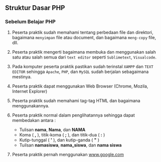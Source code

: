 ## Struktur Dasar PHP

### Sebelum Belajar PHP
1. Peserta praktik sudah memahami tentang perbedaan file dan direktori, bagaimana `menyimpan` file atau document, dan bagaimana `meng-copy` file, dll.
2. Peserta praktik mengerti bagaimana membuka dan menggunakan salah satu atau salah semua dari `text editor` seperti `Sublimetext`, `Visualcode`.
3. Pada komputer peserta praktik  pastikan sudah terinstal `XAMPP` dan `TEXT EDITOR` sehingga `Apache`, `PHP`, dan `MySQL` sudah berjalan sebagaimana mestinya.
4. Peserta praktik dapat menggunakan Web Browser (Chrome, Mozila, Internet Explorer)
5. Peserta praktik sudah memahami tag-tag HTML dan bagaimana menggunakannya.
6. Peserta praktik normal dalam penglihatannya sehingga dapat membedakan antara :

   - Tulisan <b>nama</b>, <b>Nama</b>, dan <b>NAMA</b>
   - Koma ( <b>,</b> ), titik-koma ( <b>;</b> ), dan titik-dua ( <b>:</b> )
   - Kutip-tunggal ( <b>'</b> ), dan kutip-ganda ( <b>"</b> )
   - Tuilsan <b>namasiswa</b>, <b>nama_siswa</b>, dan <b>nama siswa</b>

7. Peserta praktik pernah menggunakan www.google.com
